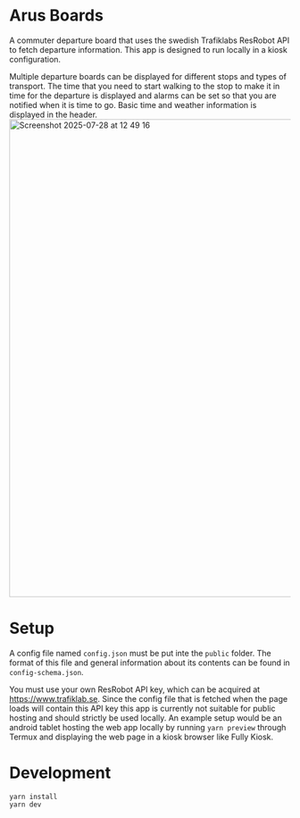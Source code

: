 # Arus Boards
A commuter departure board that uses the swedish Trafiklabs ResRobot API to fetch departure information. This app is designed to run locally in a kiosk configuration.

Multiple departure boards can be displayed for different stops and types of transport. The time that you need to start walking to the stop to make it in time for the departure is displayed and alarms can be set so that you are notified when it is time to go. Basic time and weather information is displayed in the header.
<img width="1512" height="856" alt="Screenshot 2025-07-28 at 12 49 16" src="https://github.com/user-attachments/assets/75fa832e-bd4a-4cc8-bc5a-24f784e65b87" />

# Setup
A config file named `config.json` must be put inte the `public` folder. The format of this file and general information about its contents can be found in `config-schema.json`.

You must use your own ResRobot API key, which can be acquired at https://www.trafiklab.se. Since the config file that is fetched when the page loads will contain this API key this app is currently not suitable for public hosting and should strictly be used locally. An example setup would be an android tablet hosting the web app locally by running `yarn preview` through Termux and displaying the web page in a kiosk browser like Fully Kiosk.

# Development
```
yarn install
yarn dev
```
